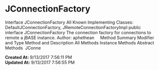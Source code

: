 # JConnectionFactory

Interface JConnectionFactory All Known Implementing Classes: DefaultJConnectionFactory, JRemoteConnectionFactoryImpl public interface JConnectionFactory The connection factory for connections to remote a jBASE instance. Author: aphethean     Method Summary Modifier and Type Method and Description All Methods Instance Methods Abstract Methods  JConne  

**Created At:** 9/13/2017 7:56:11 PM  
**Updated At:** 9/13/2017 7:56:55 PM  

